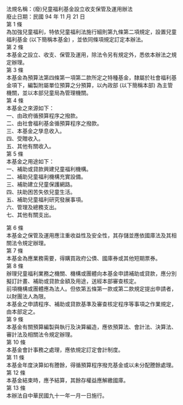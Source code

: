 法規名稱：(廢)兒童福利基金設立收支保管及運用辦法  
廢止日期：民國 94 年 11 月 21 日  
第 1 條  
為加強兒童福利，特依兒童福利法施行細則第九條第二項規定，設置兒童  
福利基金 (以下簡稱本基金) ，並依同條項規定訂定本辦法。  
第 2 條  
本基金之設立、收支、保管及運用，除法令另有規定外，悉依本辦法之規  
定辦理。  
第 3 條  
本基金為預算法第四條第一項第二款所定之特種基金，隸屬於社會福利基  
金項下，編製附屬單位預算之分預算，以內政部 (以下簡稱本部) 為主管  
機關，並以本部兒童局為管理機關。  
第 4 條  
本基金之來源如下：  
一、由政府循預算程序之撥款。  
二、由社會福利基金循預算程序之撥款。  
三、本基金之孳息收入。  
四、受贈收入。  
五、其他有關收入。  
第 5 條  
本基金之用途如下：  
一、補助或貸款興建兒童福利機構。  
二、補助兒童福利機構充實設備。  
三、補助建立兒童保護網路。  
四、扶助困苦失依兒童生活。  
五、補助兒童福利研究發展事項。  
六、管理及總務支出。  
七、其他有關支出。  


第 6 條  
本基金之保管及運用應注重收益性及安全性，其存儲並應依國庫法及其相  
關法令規定辦理。  
第 7 條  
本基金為應業務需要，得購買政府公債、國庫券或其他短期票券。  
第 8 條  
辦理兒童福利業務之機關、機構或團體向本基金申請補助或貸款，應分別  
擬訂計畫、補助或貸款金額及用途，送經本部審查核定。  
前項機構或團體應為法人。但依第五條第一款或第二款規定提出申請者，  
以財團法人為限。  
本基金之申請程序、補助或貸款基準及審查核定程序等事項之作業規定，  
由本部定之。  
第 9 條  
本基金有關預算編製與執行及決算編造，應依預算法、會計法、決算法、  
審計法及相關法令規定辦理。  
第 10 條  
本基金會計事務之處理，應依規定訂定會計制度。  
第 11 條  
本基金年度決算如有謄餘，得循預算程序撥充基金或以未分配謄餘處理。  
第 12 條  
本基金結束時，應予結算，其餘存權益應解繳國庫。  
第 13 條  
本辦法自中華民國九十一年一月一日施行。  


